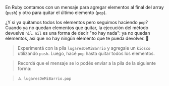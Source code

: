 En Ruby contamos con un mensaje para agregar elementos al final del array (`push`) y otro para quitar el último elemento (`pop`).

¿Y si ya quitamos todos los elementos pero seguimos haciendo `pop`? Cuando ya no quedan elementos que quitar, la ejecución del método devuelve `nil`. `nil` es una forma de decir "no hay nada": ya no quedan elementos, así que no hay ningún elemento que te pueda devolver. :triumph:

> Experimentá con la pila `lugaresDeMiBarrio` y agregale un `kiosco` utilizando `push`. Luego, hacé `pop` hasta quitar todos los elementos.

> Recordá que el mensaje se lo podés enviar a la pila de la siguiente forma:

> `ム lugaresDeMiBarrio.pop`
